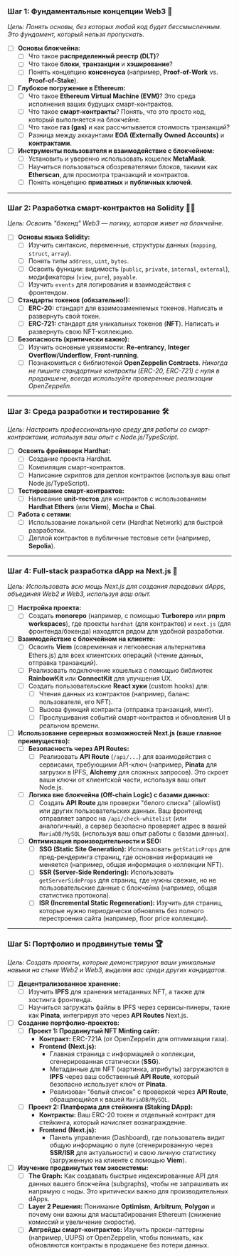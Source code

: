 ### Шаг 1: Фундаментальные концепции Web3 🧠

*Цель: Понять основы, без которых любой код будет бессмысленным. Это фундамент, который нельзя пропускать.*

- [ ] **Основы блокчейна:**
  - [ ] Что такое **распределенный реестр (DLT)**?
  - [ ] Что такое **блоки**, **транзакции** и **хэширование**?
  - [ ] Понять концепцию **консенсуса** (например, **Proof-of-Work** vs. **Proof-of-Stake**).
- [ ] **Глубокое погружение в Ethereum:**
  - [ ] Что такое **Ethereum Virtual Machine (EVM)**? Это среда исполнения ваших будущих смарт-контрактов.
  - [ ] Что такое **смарт-контракты**? Понять, что это просто код, который выполняется на блокчейне.
  - [ ] Что такое **газ (gas)** и как рассчитывается стоимость транзакций?
  - [ ] Разница между аккаунтами **EOA (Externally Owned Accounts)** и **контрактами**.
- [ ] **Инструменты пользователя и взаимодействие с блокчейном:**
  - [ ] Установить и уверенно использовать кошелек **MetaMask**.
  - [ ] Научиться пользоваться обозревателями блоков, такими как **Etherscan**, для просмотра транзакций и контрактов.
  - [ ] Понять концепцию **приватных** и **публичных ключей**.

---

### Шаг 2: Разработка смарт-контрактов на Solidity 👨‍💻

*Цель: Освоить "бэкенд" Web3 — логику, которая живет на блокчейне.*

- [ ] **Основы языка Solidity:**
  - [ ] Изучить синтаксис, переменные, структуры данных (`mapping`, `struct`, `array`).
  - [ ] Понять типы `address`, `uint`, `bytes`.
  - [ ] Освоить функции: видимость (`public`, `private`, `internal`, `external`), модификаторы (`view`, `pure`), `payable`.
  - [ ] Изучить `events` для логирования и взаимодействия с фронтендом.
- [ ] **Стандарты токенов (обязательно!):**
  - [ ] **ERC-20:** стандарт для взаимозаменяемых токенов. Написать и развернуть свой токен.
  - [ ] **ERC-721:** стандарт для уникальных токенов (**NFT**). Написать и развернуть свою NFT-коллекцию.
- [ ] **Безопасность (критически важно):**
  - [ ] Изучить основные уязвимости: **Re-entrancy**, **Integer Overflow/Underflow**, **Front-running**.
  - [ ] Познакомиться с библиотекой **OpenZeppelin Contracts**. *Никогда не пишите стандартные контракты (ERC-20, ERC-721) с нуля в продакшене, всегда используйте проверенные реализации OpenZeppelin.*

---

### Шаг 3: Среда разработки и тестирование 🛠️

*Цель: Настроить профессиональную среду для работы со смарт-контрактами, используя ваш опыт с Node.js/TypeScript.*

- [ ] **Освоить фреймворк Hardhat:**
  - [ ] Создание проекта Hardhat.
  - [ ] Компиляция смарт-контрактов.
  - [ ] Написание скриптов для деплоя контрактов (используя ваш опыт Node.js/TypeScript).
- [ ] **Тестирование смарт-контрактов:**
  - [ ] Написание **unit-тестов** для контрактов с использованием **Hardhat Ethers** (или **Viem**), **Mocha** и **Chai**.
- [ ] **Работа с сетями:**
  - [ ] Использование локальной сети (Hardhat Network) для быстрой разработки.
  - [ ] Деплой контрактов в публичные тестовые сети (например, **Sepolia**).

---

### Шаг 4: Full-stack разработка dApp на Next.js 🚀

*Цель: Использовать всю мощь Next.js для создания передовых dApps, объединяя Web2 и Web3, используя ваш опыт.*

- [ ] **Настройка проекта:**
  - [ ] Создать **monorepo** (например, с помощью **Turborepo** или **pnpm workspaces**), где проекты `hardhat` (для контрактов) и `next.js` (для фронтенда/бэкенда) находятся рядом для удобной разработки.
- [ ] **Взаимодействие с блокчейном на клиенте:**
  - [ ] Освоить **Viem** (современная и легковесная альтернатива Ethers.js) для всех клиентских операций (чтение данных, отправка транзакций).
  - [ ] Реализовать подключение кошелька с помощью библиотек **RainbowKit** или **ConnectKit** для улучшения UX.
  - [ ] Создать пользовательские **React хуки** (custom hooks) для:
    - [ ] Чтения данных из контрактов (например, баланс пользователя, его NFT).
    - [ ] Вызова функций контракта (отправка транзакций, минт).
    - [ ] Прослушивания событий смарт-контрактов и обновления UI в реальном времени.
- [ ] **Использование серверных возможностей Next.js (ваше главное преимущество):**
  - [ ] **Безопасность через API Routes:**
    - [ ] Реализовать **API Route** (`/api/...`) для взаимодействия с сервисами, требующими API-ключ (например, **Pinata** для загрузки в IPFS, **Alchemy** для сложных запросов). Это скроет ваши ключи от клиентской части, используя ваш опыт Node.js.
  - [ ] **Логика вне блокчейна (Off-chain Logic) с базами данных:**
    - [ ] Создать **API Route** для проверки "белого списка" (allowlist) или других пользовательских данных. Ваш фронтенд отправляет запрос на `/api/check-whitelist` (или аналогичный), а сервер безопасно проверяет адрес в вашей `MariaDB/MySQL` (используя ваш опыт работы с базами данных).
  - [ ] **Оптимизация производительности и SEO:**
    - [ ] **SSG (Static Site Generation):** Использовать `getStaticProps` для пред-рендеринга страниц, где основная информация не меняется (например, общая информация о коллекции NFT).
    - [ ] **SSR (Server-Side Rendering):** Использовать `getServerSideProps` для страниц, где нужны свежие, но не пользовательские данные с блокчейна (например, общая статистика протокола).
    - [ ] **ISR (Incremental Static Regeneration):** Изучить для страниц, которые нужно периодически обновлять без полного перестроения сайта (например, floor price коллекции).

---

### Шаг 5: Портфолио и продвинутые темы 🏆

*Цель: Создать проекты, которые демонстрируют ваши уникальные навыки на стыке Web2 и Web3, выделяя вас среди других кандидатов.*

- [ ] **Децентрализованное хранение:**
  - [ ] Изучить **IPFS** для хранения метаданных NFT, а также для хостинга фронтенда.
  - [ ] Научиться загружать файлы в IPFS через сервисы-пинеры, такие как **Pinata**, интегрируя это через **API Routes** Next.js.
- [ ] **Создание портфолио-проектов:**
  - [ ] **Проект 1: Продвинутый NFT Minting сайт:**
    - **Контракт:** ERC-721A (от OpenZeppelin для оптимизации газа).
    - **Frontend (Next.js):**
      - Главная страница с информацией о коллекции, сгенерированная статически (**SSG**).
      - Метаданные для NFT (картинка, атрибуты) загружаются в **IPFS** через ваш собственный **API Route**, который безопасно использует ключ от **Pinata**.
      - Реализован "белый список" с проверкой через **API Route**, обращающийся к вашей `MariaDB/MySQL`.
  - [ ] **Проект 2: Платформа для стейкинга (Staking DApp):**
    - **Контракты:** Ваш ERC-20 токен и отдельный контракт для стейкинга, который начисляет вознаграждение.
    - **Frontend (Next.js):**
      - Панель управления (Dashboard), где пользователь видит общую информацию о пуле (сгенерированную через **SSR/ISR** для актуальности) и свою личную статистику (загруженную на клиенте с помощью **Viem**).
- [ ] **Изучение продвинутых тем экосистемы:**
  - [ ] **The Graph:** Как создавать быстрые индексированные API для данных вашего блокчейна (subgraphs), чтобы не запрашивать их напрямую с ноды. Это критически важно для производительных dApps.
  - [ ] **Layer 2 Решения:** Понимание **Optimism**, **Arbitrum**, **Polygon** и почему они важны для масштабирования Ethereum (снижение комиссий и увеличение скорости).
  - [ ] **Апгрейды смарт-контрактов:** Изучить прокси-паттерны (например, UUPS) от OpenZeppelin, чтобы понимать, как обновляются контракты в продакшене без потери данных.
